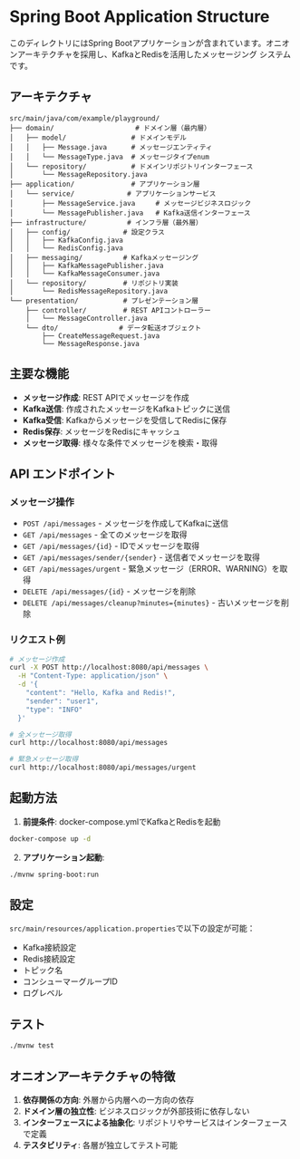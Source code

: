 # Spring Boot Application Structure

このディレクトリにはSpring Bootアプリケーションが含まれています。オニオンアーキテクチャを採用し、KafkaとRedisを活用したメッセージング システムです。

## アーキテクチャ

```
src/main/java/com/example/playground/
├── domain/                    # ドメイン層（最内層）
│   ├── model/                # ドメインモデル
│   │   ├── Message.java      # メッセージエンティティ
│   │   └── MessageType.java  # メッセージタイプenum
│   └── repository/           # ドメインリポジトリインターフェース
│       └── MessageRepository.java
├── application/              # アプリケーション層
│   └── service/             # アプリケーションサービス
│       ├── MessageService.java     # メッセージビジネスロジック
│       └── MessagePublisher.java   # Kafka送信インターフェース
├── infrastructure/          # インフラ層（最外層）
│   ├── config/             # 設定クラス
│   │   ├── KafkaConfig.java
│   │   └── RedisConfig.java
│   ├── messaging/          # Kafkaメッセージング
│   │   ├── KafkaMessagePublisher.java
│   │   └── KafkaMessageConsumer.java
│   └── repository/         # リポジトリ実装
│       └── RedisMessageRepository.java
└── presentation/           # プレゼンテーション層
    ├── controller/         # REST APIコントローラー
    │   └── MessageController.java
    └── dto/               # データ転送オブジェクト
        ├── CreateMessageRequest.java
        └── MessageResponse.java
```

## 主要な機能

- **メッセージ作成**: REST APIでメッセージを作成
- **Kafka送信**: 作成されたメッセージをKafkaトピックに送信
- **Kafka受信**: Kafkaからメッセージを受信してRedisに保存
- **Redis保存**: メッセージをRedisにキャッシュ
- **メッセージ取得**: 様々な条件でメッセージを検索・取得

## API エンドポイント

### メッセージ操作
- `POST /api/messages` - メッセージを作成してKafkaに送信
- `GET /api/messages` - 全てのメッセージを取得
- `GET /api/messages/{id}` - IDでメッセージを取得
- `GET /api/messages/sender/{sender}` - 送信者でメッセージを取得
- `GET /api/messages/urgent` - 緊急メッセージ（ERROR、WARNING）を取得
- `DELETE /api/messages/{id}` - メッセージを削除
- `DELETE /api/messages/cleanup?minutes={minutes}` - 古いメッセージを削除

### リクエスト例

```bash
# メッセージ作成
curl -X POST http://localhost:8080/api/messages \
  -H "Content-Type: application/json" \
  -d '{
    "content": "Hello, Kafka and Redis!",
    "sender": "user1",
    "type": "INFO"
  }'

# 全メッセージ取得
curl http://localhost:8080/api/messages

# 緊急メッセージ取得
curl http://localhost:8080/api/messages/urgent
```

## 起動方法

1. **前提条件**: docker-compose.ymlでKafkaとRedisを起動
```bash
docker-compose up -d
```

2. **アプリケーション起動**:
```bash
./mvnw spring-boot:run
```

## 設定

`src/main/resources/application.properties`で以下の設定が可能：

- Kafka接続設定
- Redis接続設定
- トピック名
- コンシューマーグループID
- ログレベル

## テスト

```bash
./mvnw test
```

## オニオンアーキテクチャの特徴

1. **依存関係の方向**: 外層から内層への一方向の依存
2. **ドメイン層の独立性**: ビジネスロジックが外部技術に依存しない
3. **インターフェースによる抽象化**: リポジトリやサービスはインターフェースで定義
4. **テスタビリティ**: 各層が独立してテスト可能
